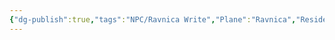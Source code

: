 ```yaml
---
{"dg-publish":true,"tags":"NPC/Ravnica Write","Plane":"Ravnica","Residence":"10thDistrict","permalink":"/npc/krenko/","dgHomeLink":true,"dgPassFrontmatter":true}
---
```



